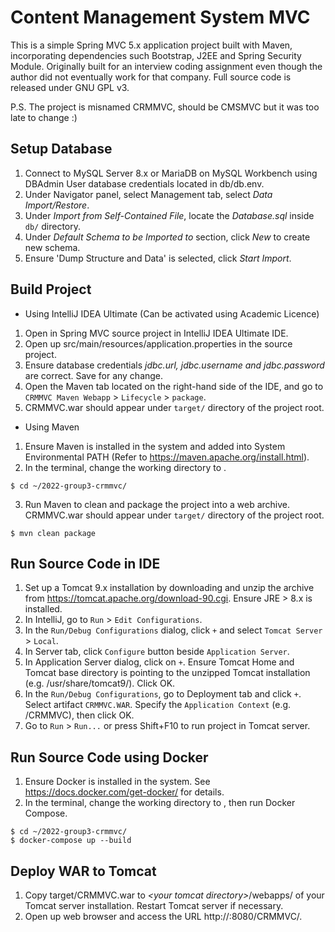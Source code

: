 # Content Management System MVC

This is a simple Spring MVC 5.x application project built with Maven, incorporating dependencies such Bootstrap, J2EE and Spring Security Module. Originally built for an interview coding assignment even though the author did not eventually work for that company. Full source code is released under GNU GPL v3.

P.S. The project is misnamed CRMMVC, should be CMSMVC but it was too late to change :)

## Setup Database

1. Connect to MySQL Server 8.x or MariaDB on MySQL Workbench using DBAdmin User database credentials located in db/db.env.
2. Under Navigator panel, select Management tab, select _Data Import/Restore_.
3. Under _Import from Self-Contained File_, locate the _Database.sql_ inside `db/` directory.
4. Under _Default Schema to be Imported to_ section, click _New_ to create new schema.
5. Ensure 'Dump Structure and Data' is selected, click _Start Import_.

## Build Project

- Using IntelliJ IDEA Ultimate (Can be activated using Academic Licence)
1. Open in Spring MVC source project in IntelliJ IDEA Ultimate IDE.
2. Open up src/main/resources/application.properties in the source project.
3. Ensure database credentials _jdbc.url, jdbc.username and jdbc.password_ are correct. Save for any change.
4. Open the Maven tab located on the right-hand side of the IDE, and go to `CRMMVC Maven Webapp` >  `Lifecycle` > `package`.
5. CRMMVC.war should appear under `target/` directory of the project root.

- Using Maven
1. Ensure Maven is installed in the system and added into System Environmental PATH (Refer to https://maven.apache.org/install.html).
2. In the terminal, change the working directory to <Project Root>.
  ```
  $ cd ~/2022-group3-crmmvc/
  ```
3. Run Maven to clean and package the project into a web archive. CRMMVC.war should appear under `target/` directory of the project root.
  ```
  $ mvn clean package
  ```
## Run Source Code in IDE

1. Set up a Tomcat 9.x installation by downloading and unzip the archive from https://tomcat.apache.org/download-90.cgi. Ensure JRE > 8.x is installed.
2. In IntelliJ, go to `Run` > `Edit Configurations`.
3. In the `Run/Debug Configurations` dialog, click `+` and select `Tomcat Server` > `Local`.
4. In Server tab, click `Configure` button beside `Application Server`.
5. In Application Server dialog, click on `+`. Ensure Tomcat Home and Tomcat base directory is pointing to the unzipped Tomcat installation (e.g. /usr/share/tomcat9/).  Click OK.
6. In the `Run/Debug Configurations`, go to Deployment tab and click `+`. Select artifact `CRMMVC.WAR`. Specify the `Application Context` (e.g. /CRMMVC), then click OK.
7. Go to `Run` > `Run...` or press Shift+F10 to run project in Tomcat server.
  
## Run Source Code using Docker
  
1. Ensure Docker is installed in the system. See https://docs.docker.com/get-docker/ for details.
2. In the terminal, change the working directory to <Project Root>, then run Docker Compose.
  ```
  $ cd ~/2022-group3-crmmvc/
  $ docker-compose up --build
  ```

## Deploy WAR to Tomcat
  
1. Copy target/CRMMVC.war to _\<your tomcat directory\>_/webapps/ of your Tomcat server installation. Restart Tomcat server if necessary.
2. Open up web browser and access the URL http://<hostname>:8080/CRMMVC/.
